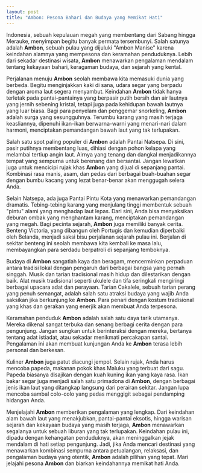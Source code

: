 ```yaml
---
layout: post
title: "Ambon: Pesona Bahari dan Budaya yang Memikat Hati"
---
```


Indonesia, sebuah kepulauan megah yang membentang dari Sabang hingga Merauke, menyimpan begitu banyak permata tersembunyi. Salah satunya adalah **Ambon**, sebuah pulau yang dijuluki "Ambon Manise" karena keindahan alamnya yang mempesona dan keramahan penduduknya. Lebih dari sekadar destinasi wisata, **Ambon** menawarkan pengalaman mendalam tentang kekayaan bahari, keragaman budaya, dan sejarah yang kental.

Perjalanan menuju **Ambon** seolah membawa kita memasuki dunia yang berbeda. Begitu menginjakkan kaki di sana, udara segar yang berpadu dengan aroma laut segera menyambut. Keindahan **Ambon** tidak hanya terletak pada pantai-pantainya yang berpasir putih bersih dan air lautnya yang jernih sebening kristal, tetapi juga pada kehidupan bawah lautnya yang luar biasa. Bagi para penyelam dan penggemar snorkeling, **Ambon** adalah surga yang sesungguhnya. Terumbu karang yang masih terjaga keasliannya, dipenuhi ikan-ikan berwarna-warni yang menari-nari dalam harmoni, menciptakan pemandangan bawah laut yang tak terlupakan.

Salah satu spot paling populer di **Ambon** adalah Pantai Natsepa. Di sini, pasir putihnya membentang luas, dihiasi dengan pohon kelapa yang melambai tertiup angin laut. Airnya yang tenang dan dangkal menjadikannya tempat yang sempurna untuk berenang dan bersantai. Jangan lewatkan juga untuk mencicipi rujak khas **Ambon** yang dijual di sepanjang pantai. Kombinasi rasa manis, asam, dan pedas dari berbagai buah-buahan segar dengan bumbu kacang yang lezat benar-benar akan menggugah selera Anda.

Selain Natsepa, ada juga Pantai Pintu Kota yang menawarkan pemandangan dramatis. Tebing-tebing karang yang menjulang tinggi membentuk sebuah "pintu" alami yang menghadap laut lepas. Dari sini, Anda bisa menyaksikan deburan ombak yang menghantam karang, menciptakan pemandangan yang megah. Bagi pecinta sejarah, **Ambon** juga memiliki banyak cerita. Benteng Victoria, yang dibangun oleh Portugis dan kemudian diperbaiki oleh Belanda, menjadi saksi bisu perjalanan sejarah pulau ini. Berjalan di sekitar benteng ini seolah membawa kita kembali ke masa lalu, membayangkan para serdadu berpatroli di sepanjang temboknya.

Budaya di **Ambon** sangatlah kaya dan beragam, mencerminkan perpaduan antara tradisi lokal dengan pengaruh dari berbagai bangsa yang pernah singgah. Musik dan tarian tradisional masih hidup dan dilestarikan dengan baik. Alat musik tradisional seperti ukulele dan tifa seringkali mengiringi berbagai upacara adat dan perayaan. Tarian Cakalele, sebuah tarian perang yang penuh semangat, adalah salah satu atraksi budaya yang wajib Anda saksikan jika berkunjung ke **Ambon**. Para penari dengan kostum tradisional yang khas dan gerakan yang enerjik akan membuat Anda terpesona.

Keramahan penduduk **Ambon** adalah salah satu daya tarik utamanya. Mereka dikenal sangat terbuka dan senang berbagi cerita dengan para pengunjung. Jangan sungkan untuk berinteraksi dengan mereka, bertanya tentang adat istiadat, atau sekadar menikmati percakapan santai. Pengalaman ini akan membuat kunjungan Anda ke **Ambon** terasa lebih personal dan berkesan.

Kuliner **Ambon** juga patut diacungi jempol. Selain rujak, Anda harus mencoba papeda, makanan pokok khas Maluku yang terbuat dari sagu. Papeda biasanya disajikan dengan kuah kuning ikan yang kaya rasa. Ikan bakar segar juga menjadi salah satu primadona di **Ambon**, dengan berbagai jenis ikan laut yang ditangkap langsung dari perairan sekitar. Jangan lupa mencoba sambal colo-colo yang pedas menggigit sebagai pendamping hidangan Anda.

Menjelajahi **Ambon** memberikan pengalaman yang lengkap. Dari keindahan alam bawah laut yang menakjubkan, pantai-pantai eksotis, hingga warisan sejarah dan kekayaan budaya yang masih terjaga, **Ambon** menawarkan segalanya untuk sebuah liburan yang tak terlupakan. Keindahan pulau ini, dipadu dengan kehangatan penduduknya, akan meninggalkan jejak mendalam di hati setiap pengunjung. Jadi, jika Anda mencari destinasi yang menawarkan kombinasi sempurna antara petualangan, relaksasi, dan pengalaman budaya yang otentik, **Ambon** adalah pilihan yang tepat. Mari jelajahi pesona **Ambon** dan biarkan keindahannya memikat hati Anda.
